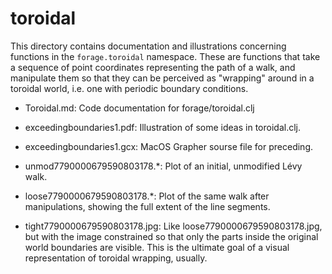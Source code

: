 toroidal
===

This directory contains documentation and illustrations concerning
functions in the `forage.toroidal` namespace.  These are functions
that take a sequence of point coordinates representing the path of
a walk, and manipulate them so that they can be perceived as
"wrapping" around in a toroidal world, i.e. one with periodic boundary
conditions.

* Toroidal.md: Code documentation for forage/toroidal.clj

* exceedingboundaries1.pdf: Illustration of some ideas in toroidal.clj.

* exceedingboundaries1.gcx: MacOS Grapher sourse file for preceding.

* unmod7790000679590803178.*: Plot of an initial, unmodified Lévy walk.

* loose7790000679590803178.*: Plot of the same walk after manipulations,
  showing the full extent of the line segments.

* tight7790000679590803178.jpg: Like loose7790000679590803178.jpg, but
  with the image constrained so that only the parts inside the
  original world boundaries are visible.  This is the ultimate goal
  of a visual representation of toroidal wrapping, usually.


